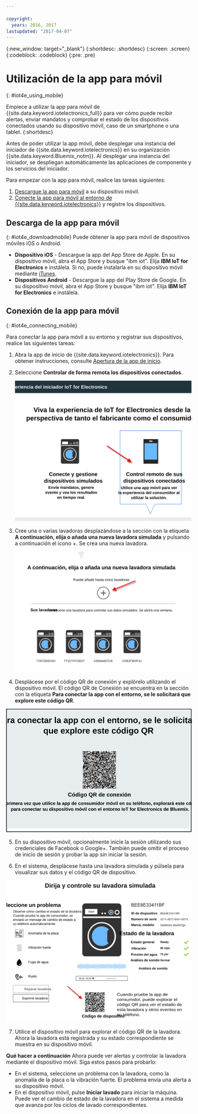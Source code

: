 ```yaml
---

copyright:
  years: 2016, 2017
lastupdated: "2017-04-07"
---
```


<!-- Common attributes used in the template are defined as follows: -->
{:new_window: target="\_blank"}
{:shortdesc: .shortdesc}
{:screen: .screen}
{:codeblock: .codeblock}
{:pre: .pre}


# Utilización de la app para móvil
{: #iot4e_using_mobile}

Empiece a utilizar la app para móvil de {{site.data.keyword.iotelectronics_full}} para ver cómo puede recibir alertas, enviar mandatos y comprobar el estado de los dispositivos conectados usando su dispositivo móvil, caso de un smartphone o una tablet.
{:shortdesc}

Antes de poder utilizar la app móvil, debe desplegar una instancia del iniciador de {{site.data.keyword.iotelectronics}} en su organización {{site.data.keyword.Bluemix_notm}}. Al desplegar una instancia del iniciador, se despliegan automáticamente las aplicaciones de componente y los servicios del iniciador.

Para empezar con la app para móvil, realice las tareas siguientes:
1. [Descargue la app para móvil](#iot4e_downloadmobile) a su dispositivo móvil.
2. [Conecte la app para móvil al entorno de {{site.data.keyword.iotelectronics}}](#iot4e_connecting_mobile) y registre los dispositivos.


## Descarga de la app para móvil
{: #iot4e_downloadmobile}
Puede obtener la app para móvil de dispositivos móviles iOS o Android.
- **Dispositivo iOS** - Descargue la app del App Store de Apple.  En su dispositivo móvil, abra el App Store y busque "ibm iot". Elija **IBM IoT for Electronics** e instálela.  Si no, puede instalarla en su dispositivo móvil mediante [iTunes](https://itunes.apple.com/us/app/ibm-iot-for-electronics/id1103404928?ls=1&mt=8).
- **Dispositivos Android** - Descargue la app del Play Store de Google. En su dispositivo móvil, abra el App Store y busque "ibm iot". Elija **IBM IoT for Electronics** e instálela.

## Conexión de la app para móvil
{: #iot4e_connecting_mobile}

Para conectar la app para móvil a su entorno y registrar sus dispositivos, realice las siguientes tareas:

1. Abra la app de inicio de {{site.data.keyword.iotelectronics}}. Para obtener instrucciones, consulte [Apertura de la app de inicio](iot4ecreatingappliances.html#iot4e_openAppMain).

2. Seleccione **Controlar de forma remota los dispositivos conectados**.

    ![Experiencia del iniciador de {{site.data.keyword.iotelectronics}}](images/IoT4E_remotely_option.svg "Experiencia del iniciador de {{site.data.keyword.iotelectronics}}")

3. Cree una o varias lavadoras desplazándose a la sección con la etiqueta **A continuación, elija o añada una nueva lavadora simulada** y pulsando a continuación el icono +. Se crea una nueva lavadora.

    ![Añadir lavadora](images/IoT4E_add_washer.svg "Añadir lavadora")

4.	Desplácese por el código QR de conexión y explórelo utilizando el dispositivo móvil. El código QR de Conexión se encuentra en la sección con la etiqueta **Para conectar la app con el entorno, se le solicitará que explore este código QR**.

  ![Código QR de conexión.](images/iot4e_mobile_connect_QR.svg "Código QR de conexión {{site.data.keyword.iotelectronics}}")

5. En su dispositivo móvil, opcionalmente inicie la sesión utilizando sus credenciales de Facebook o Google+. También puede omitir el proceso de inicio de sesión y probar la app sin iniciar la sesión.

6. En el sistema, desplácese hasta una lavadora simulada y púlsela para visualizar sus datos y el código QR de dispositivo.

  ![Seleccione una lavadora.](images/IoT4E_mobile_washer_QR.svg "Seleccione una lavadora.")

7.	Utilice el dispositivo móvil para explorar el código QR de la lavadora. Ahora la lavadora está registrada y su estado correspondiente se muestra en su dispositivo móvil.

**Qué hacer a continuación**
Ahora puede ver alertas y controlar la lavadora mediante el dispositivo móvil. Siga estos pasos para probarlo:
  - En el sistema, seleccione un problema con la lavadora, como la anomalía de la placa o la vibración fuerte. El problema envía una alerta a su dispositivo móvil.
  - En el dispositivo móvil, pulse **Iniciar lavado** para iniciar la máquina. Puede ver el cambio de estado de la lavadora en el sistema a medida que avanza por los ciclos de lavado correspondientes.
